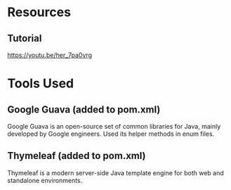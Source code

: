 # Resources
## Tutorial 
https://youtu.be/her_7pa0vrg

# Tools Used
## Google Guava (added to pom.xml)
Google Guava is an open-source set of common libraries for Java, mainly developed by Google engineers. Used its helper methods in enum files.

## Thymeleaf (added to pom.xml)
Thymeleaf is a modern server-side Java template engine for both web and standalone environments.
